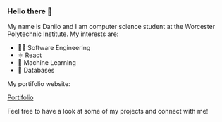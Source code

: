 ### Hello there 👋

My name is Danilo and I am computer science student at the Worcester Polytechnic Institute. My interests are:

- 🧑‍💻 Software Engineering
- ⚛️ React
- 🤖 Machine Learning
- 💽 Databases

My portifolio website:

[Portifolio](https://danilo-correia-portifolio.vercel.app/)

Feel free to have a look at some of my projects and connect with me!

<!--
**dacs30/dacs30** is a ✨ _special_ ✨ repository because its `README.md` (this file) appears on your GitHub profile.

Here are some ideas to get you started:

- 🔭 I’m currently working on ...
- 🌱 I’m currently learning ...
- 👯 I’m looking to collaborate on ...
- 🤔 I’m looking for help with ...
- 💬 Ask me about ...
- 📫 How to reach me: ...
- 😄 Pronouns: ...
- ⚡ Fun fact: ...
-->
